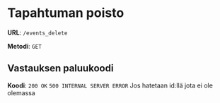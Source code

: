 # Tapahtuman poisto

**URL**: `/events_delete`

**Metodi**: `GET`

## Vastauksen paluukoodi

**Koodi**: `200 OK`
           `500 INTERNAL SERVER ERROR` Jos hatetaan id:llä jota ei ole olemassa
